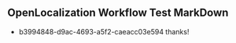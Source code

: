 ## OpenLocalization Workflow Test MarkDown
* b3994848-d9ac-4693-a5f2-caeacc03e594 thanks!

<!--HONumber=Aug16_HO4-->


